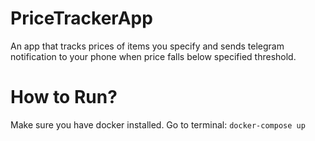 # PriceTrackerApp
An app that tracks prices of items you specify and sends telegram notification to your phone when price falls below specified threshold.


# How to Run?
Make sure you have docker installed.
Go to terminal: `docker-compose up`
